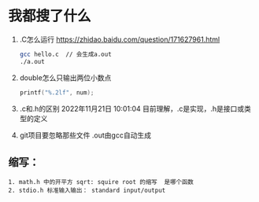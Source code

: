 # 我都搜了什么

1. .C怎么运行  https://zhidao.baidu.com/question/171627961.html
    ``` bash
   gcc hello.c  // 会生成a.out
   ./a.out
    ```

2. double怎么只输出两位小数点
   ``` C
   printf("%.2lf", num);   
   ```

3. .c和.h的区别
    2022年11月21日 10:01:04 目前理解，.c是实现，.h是接口或类型的定义

4. git项目要忽略那些文件
    .out由gcc自动生成

## 缩写：

    1. math.h 中的开平方 sqrt: squire root 的缩写  是哪个函数 
    2. stdio.h 标准输入输出： standard input/output